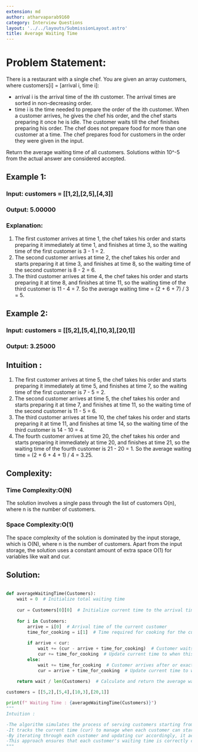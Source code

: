 ```yaml
---
extension: md
author: atharvaparab9160
category: Interview Questions
layout: '../../layouts/SubmissionLayout.astro'
title: Average Waiting Time
---
```

# Problem Statement:

There is a restaurant with a single chef. You are given an array customers, where customers[i] = [arrival i, time i]:

- arrival i is the arrival time of the ith customer. The arrival times are sorted in non-decreasing order.
-  time i is the time needed to prepare the order of the ith customer.
When a customer arrives, he gives the chef his order, and the chef starts preparing it once he is idle. The customer waits till the chef finishes preparing his order. The chef does not prepare food for more than one customer at a time. The chef prepares food for customers in the order they were given in the input.

Return the average waiting time of all customers. Solutions within 10^-5 from the actual answer are considered accepted.

## Example 1:

### Input: customers = [[1,2],[2,5],[4,3]]

### Output: 5.00000

### Explanation:

1) The first customer arrives at time 1, the chef takes his order and starts preparing it immediately at time 1, and finishes at time 3, so the waiting time of the first customer is 3 - 1 = 2.
2) The second customer arrives at time 2, the chef takes his order and starts preparing it at time 3, and finishes at time 8, so the waiting time of the second customer is 8 - 2 = 6.
3) The third customer arrives at time 4, the chef takes his order and starts preparing it at time 8, and finishes at time 11, so the waiting time of the third customer is 11 - 4 = 7.
So the average waiting time = (2 + 6 + 7) / 3 = 5.

## Example 2:

### Input: customers = [[5,2],[5,4],[10,3],[20,1]]

### Output: 3.25000

## Intuition :

1) The first customer arrives at time 5, the chef takes his order and starts preparing it immediately at time 5, and finishes at time 7, so the waiting time of the first customer is 7 - 5 = 2.
2) The second customer arrives at time 5, the chef takes his order and starts preparing it at time 7, and finishes at time 11, so the waiting time of the second customer is 11 - 5 = 6.
3) The third customer arrives at time 10, the chef takes his order and starts preparing it at time 11, and finishes at time 14, so the waiting time of the third customer is 14 - 10 = 4.
4) The fourth customer arrives at time 20, the chef takes his order and starts preparing it immediately at time 20, and finishes at time 21, so the waiting time of the fourth customer is 21 - 20 = 1.
So the average waiting time = (2 + 6 + 4 + 1) / 4 = 3.25.

## Complexity:
### Time Complexity:O(N)
The solution involves a single pass through the list of customers O(n), where n is the number of customers.

### Space Complexity:O(1)
The space complexity of the solution is dominated by the input storage, which is O(N), where n is the number of customers.
Apart from the input storage, the solution uses a constant amount of extra space O(1) for variables like wait and cur.

## Solution:

```py

def averageWaitingTime(Customers):
    wait = 0  # Initialize total waiting time
    
    cur = Customers[0][0]  # Initialize current time to the arrival time of the first customer
    
    for i in Customers:
        arrive = i[0]  # Arrival time of the current customer
        time_for_cooking = i[1]  # Time required for cooking for the current customer
        
        if arrive < cur:
            wait += (cur - arrive + time_for_cooking)  # Customer waits until the current time + their service time
            cur += time_for_cooking  # Update current time to when this customer finishes
        else:
            wait += time_for_cooking  # Customer arrives after or exactly at current time, start service immediately
            cur = arrive + time_for_cooking  # Update current time to when this customer finishes
    
    return wait / len(Customers)  # Calculate and return the average waiting time

customers = [[5,2],[5,4],[10,3],[20,1]]

print(f" Waiting Time : {averageWaitingTime(Customers)}")
"""
Intuition :

-The algorithm simulates the process of serving customers starting from the first customer's arrival time.
-It tracks the current time (cur) to manage when each customer can start being served based on their arrival times and the service times of previous customers.
-By iterating through each customer and updating cur accordingly, it accurately computes the waiting times and subsequently the average waiting time for all customers.
-This approach ensures that each customer's waiting time is correctly calculated based on when they arrive relative to when they can start being served, and it efficiently computes the required average waiting time at the end.
"""





